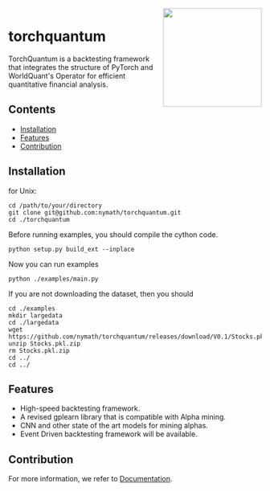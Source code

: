 <img src="https://github.com/nymath/torchquantum/blob/main/src/fig/logo.png" align="right" width="196" />

# torchquantum

TorchQuantum is a backtesting framework that integrates
the structure of PyTorch and WorldQuant's Operator for
efficient quantitative financial analysis.

## Contents

- [Installation](#installation)
- [Features](#features)
- [Contribution](#contribution)


## Installation
for Unix:
```shell
cd /path/to/your/directory
git clone git@github.com:nymath/torchquantum.git
cd ./torchquantum
```
Before running examples, you should compile the cython code.
```shell
python setup.py build_ext --inplace
```
Now you can run examples
```shell
python ./examples/main.py
```

If you are not downloading the dataset, then you should
```shell
cd ./examples
mkdir largedata
cd ./largedata
wget https://github.com/nymath/torchquantum/releases/download/V0.1/Stocks.pkl.zip
unzip Stocks.pkl.zip
rm Stocks.pkl.zip
cd ../
cd ../
```



## Features

- High-speed backtesting framework.
- A revised gplearn library that is compatible with Alpha mining.
- CNN and other state of the art models for mining alphas.
- Event Driven backtesting framework will be available.

## Contribution

For more information, we refer to [Documentation](https://nymath.github.io/torchquantum/navigate).



